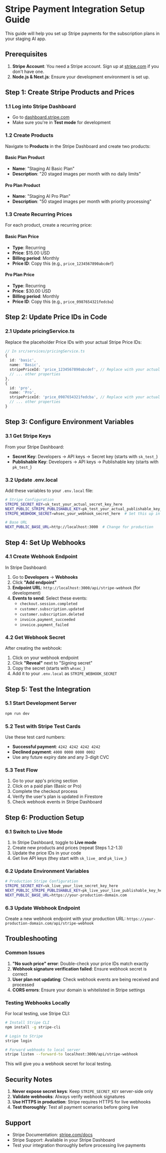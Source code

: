 # Stripe Payment Integration Setup Guide

This guide will help you set up Stripe payments for the subscription plans in your staging AI app.

## Prerequisites

1. **Stripe Account**: You need a Stripe account. Sign up at [stripe.com](https://stripe.com) if you don't have one.
2. **Node.js & Next.js**: Ensure your development environment is set up.

## Step 1: Create Stripe Products and Prices

### 1.1 Log into Stripe Dashboard
- Go to [dashboard.stripe.com](https://dashboard.stripe.com)
- Make sure you're in **Test mode** for development

### 1.2 Create Products
Navigate to **Products** in the Stripe Dashboard and create two products:

#### Basic Plan Product
- **Name**: "Staging AI Basic Plan"
- **Description**: "20 staged images per month with no daily limits"

#### Pro Plan Product  
- **Name**: "Staging AI Pro Plan"
- **Description**: "50 staged images per month with priority processing"

### 1.3 Create Recurring Prices
For each product, create a recurring price:

#### Basic Plan Price
- **Type**: Recurring
- **Price**: $15.00 USD
- **Billing period**: Monthly
- **Price ID**: Copy this (e.g., `price_1234567890abcdef`)

#### Pro Plan Price
- **Type**: Recurring  
- **Price**: $30.00 USD
- **Billing period**: Monthly
- **Price ID**: Copy this (e.g., `price_0987654321fedcba`)

## Step 2: Update Price IDs in Code

### 2.1 Update pricingService.ts
Replace the placeholder Price IDs with your actual Stripe Price IDs:

```typescript
// In src/services/pricingService.ts
{
  id: 'basic',
  name: 'Basic',
  stripePriceId: 'price_1234567890abcdef', // Replace with your actual Basic plan price ID
  // ... other properties
},
{
  id: 'pro', 
  name: 'Pro',
  stripePriceId: 'price_0987654321fedcba', // Replace with your actual Pro plan price ID
  // ... other properties
}
```

## Step 3: Configure Environment Variables

### 3.1 Get Stripe Keys
From your Stripe Dashboard:
- **Secret Key**: Developers → API keys → Secret key (starts with `sk_test_`)
- **Publishable Key**: Developers → API keys → Publishable key (starts with `pk_test_`)

### 3.2 Update .env.local
Add these variables to your `.env.local` file:

```bash
# Stripe Configuration
STRIPE_SECRET_KEY=sk_test_your_actual_secret_key_here
NEXT_PUBLIC_STRIPE_PUBLISHABLE_KEY=pk_test_your_actual_publishable_key_here
STRIPE_WEBHOOK_SECRET=whsec_your_webhook_secret_here  # Set this up in Step 4

# Base URL
NEXT_PUBLIC_BASE_URL=http://localhost:3000  # Change for production
```

## Step 4: Set Up Webhooks

### 4.1 Create Webhook Endpoint
In Stripe Dashboard:
1. Go to **Developers** → **Webhooks**
2. Click **"Add endpoint"**
3. **Endpoint URL**: `http://localhost:3000/api/stripe-webhook` (for development)
4. **Events to send**: Select these events:
   - `checkout.session.completed`
   - `customer.subscription.updated`
   - `customer.subscription.deleted`
   - `invoice.payment_succeeded`
   - `invoice.payment_failed`

### 4.2 Get Webhook Secret
After creating the webhook:
1. Click on your webhook endpoint
2. Click **"Reveal"** next to "Signing secret"
3. Copy the secret (starts with `whsec_`)
4. Add it to your `.env.local` as `STRIPE_WEBHOOK_SECRET`

## Step 5: Test the Integration

### 5.1 Start Development Server
```bash
npm run dev
```

### 5.2 Test with Stripe Test Cards
Use these test card numbers:
- **Successful payment**: `4242 4242 4242 4242`
- **Declined payment**: `4000 0000 0000 0002`
- Use any future expiry date and any 3-digit CVC

### 5.3 Test Flow
1. Go to your app's pricing section
2. Click on a paid plan (Basic or Pro)
3. Complete the checkout process
4. Verify the user's plan is updated in Firestore
5. Check webhook events in Stripe Dashboard

## Step 6: Production Setup

### 6.1 Switch to Live Mode
1. In Stripe Dashboard, toggle to **Live mode**
2. Create new products and prices (repeat Steps 1.2-1.3)
3. Update the price IDs in your code
4. Get live API keys (they start with `sk_live_` and `pk_live_`)

### 6.2 Update Environment Variables
```bash
# Production Stripe Configuration
STRIPE_SECRET_KEY=sk_live_your_live_secret_key_here
NEXT_PUBLIC_STRIPE_PUBLISHABLE_KEY=pk_live_your_live_publishable_key_here
NEXT_PUBLIC_BASE_URL=https://your-production-domain.com
```

### 6.3 Update Webhook Endpoint
Create a new webhook endpoint with your production URL:
`https://your-production-domain.com/api/stripe-webhook`

## Troubleshooting

### Common Issues

1. **"No such price" error**: Double-check your price IDs match exactly
2. **Webhook signature verification failed**: Ensure webhook secret is correct
3. **User plan not updating**: Check webhook events are being received and processed
4. **CORS errors**: Ensure your domain is whitelisted in Stripe settings

### Testing Webhooks Locally

For local testing, use Stripe CLI:
```bash
# Install Stripe CLI
npm install -g stripe-cli

# Login to Stripe
stripe login

# Forward webhooks to local server
stripe listen --forward-to localhost:3000/api/stripe-webhook
```

This will give you a webhook secret for local testing.

## Security Notes

1. **Never expose secret keys**: Keep `STRIPE_SECRET_KEY` server-side only
2. **Validate webhooks**: Always verify webhook signatures
3. **Use HTTPS in production**: Stripe requires HTTPS for live webhooks
4. **Test thoroughly**: Test all payment scenarios before going live

## Support

- Stripe Documentation: [stripe.com/docs](https://stripe.com/docs)
- Stripe Support: Available in your Stripe Dashboard
- Test your integration thoroughly before processing live payments
